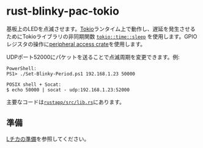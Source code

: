 # rust-blinky-pac-tokio

基板上のLEDを点滅させます。[Tokio][2]ランタイム上で動作し、遅延を発生させるためにTokioライブラリの非同期関数 [`tokio::time::sleep`][1] を使用します。GPIOレジスタの操作に[peripheral access crate](../common/bcm2711_pac)を使用します。

UDPポート52000にパケットを送ることで点滅周期を変更できます。例:

```
PowerShell:
PS1> ./Set-Blinky-Period.ps1 192.168.1.23 50000

POSIX shell + Socat:
$ echo 50000 | socat - udp:192.168.1.23:52000
```

主要なコードは[`rustapp/src/lib.rs`](./rustapp/src/lib.rs)にあります。

## 準備

[Lチカの準備](../doc/blinky-prepare.md)を参照してください。

[1]: https://docs.rs/tokio/1.20.1/tokio/time/fn.sleep.html
[2]: https://tokio.rs
